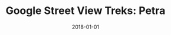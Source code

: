 ---
layout: site
title: "Google Street View Treks: Petra"
date: 2018-01-01
categories: [google]
version: 0.0.0
major: 0
minor: 0
patch: 0
slug: google-street-view-treks-petra
link: http://www.google.com/maps/about/behind-the-scenes/streetview/treks/petra/#streetview
submitter: lpolepeddi
permalink: /sites/:slug
---